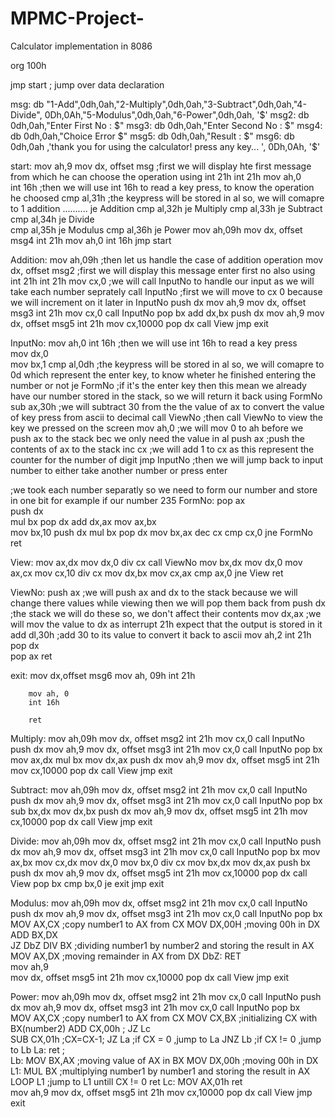 # MPMC-Project-
Calculator implementation in 8086

org 100h

jmp start       ; jump over data declaration

msg:    db      "1-Add",0dh,0ah,"2-Multiply",0dh,0ah,"3-Subtract",0dh,0ah,"4-Divide", 0Dh,0Ah,"5-Modulus",0dh,0ah,"6-Power",0dh,0ah, '$'
msg2:    db      0dh,0ah,"Enter First No : $"
msg3:    db      0dh,0ah,"Enter Second No : $"
msg4:    db      0dh,0ah,"Choice Error $" 
msg5:    db      0dh,0ah,"Result : $" 
msg6:    db      0dh,0ah ,'thank you for using the calculator! press any key... ', 0Dh,0Ah, '$'

start:  mov ah,9
        mov dx, offset msg ;first we will display hte first message from which he can choose the operation using int 21h
        int 21h
        mov ah,0                       
        int 16h  ;then we will use int 16h to read a key press, to know the operation he choosed
        cmp al,31h ;the keypress will be stored in al so, we will comapre to 1 addition ..........
        je Addition
        cmp al,32h
        je Multiply
        cmp al,33h
        je Subtract
        cmp al,34h
        je Divide   
        cmp al,35h
        je Modulus
        cmp al,36h
        je Power
        mov ah,09h
        mov dx, offset msg4
        int 21h
        mov ah,0
        int 16h
        jmp start
        
Addition:   mov ah,09h  ;then let us handle the case of addition operation
            mov dx, offset msg2  ;first we will display this message enter first no also using int 21h
            int 21h
            mov cx,0 ;we will call InputNo to handle our input as we will take each number seprately
            call InputNo  ;first we will move to cx 0 because we will increment on it later in InputNo
            push dx
            mov ah,9
            mov dx, offset msg3
            int 21h 
            mov cx,0
            call InputNo
            pop bx
            add dx,bx
            push dx 
            mov ah,9
            mov dx, offset msg5
            int 21h
            mov cx,10000
            pop dx
            call View 
            jmp exit 
            
InputNo:    mov ah,0
            int 16h ;then we will use int 16h to read a key press     
            mov dx,0  
            mov bx,1 
            cmp al,0dh ;the keypress will be stored in al so, we will comapre to  0d which represent the enter key, to know wheter he finished entering the number or not 
            je FormNo ;if it's the enter key then this mean we already have our number stored in the stack, so we will return it back using FormNo
            sub ax,30h ;we will subtract 30 from the the value of ax to convert the value of key press from ascii to decimal
            call ViewNo ;then call ViewNo to view the key we pressed on the screen
            mov ah,0 ;we will mov 0 to ah before we push ax to the stack bec we only need the value in al
            push ax  ;push the contents of ax to the stack
            inc cx   ;we will add 1 to cx as this represent the counter for the number of digit
            jmp InputNo ;then we will jump back to input number to either take another number or press enter          
   

;we took each number separatly so we need to form our number and store in one bit for example if our number 235
FormNo:     pop ax  
            push dx      
            mul bx
            pop dx
            add dx,ax
            mov ax,bx       
            mov bx,10
            push dx
            mul bx
            pop dx
            mov bx,ax
            dec cx
            cmp cx,0
            jne FormNo
            ret   


       
       
View:  mov ax,dx
       mov dx,0
       div cx 
       call ViewNo
       mov bx,dx 
       mov dx,0
       mov ax,cx 
       mov cx,10
       div cx
       mov dx,bx 
       mov cx,ax
       cmp ax,0
       jne View
       ret


ViewNo:    push ax ;we will push ax and dx to the stack because we will change there values while viewing then we will pop them back from
           push dx ;the stack we will do these so, we don't affect their contents
           mov dx,ax ;we will mov the value to dx as interrupt 21h expect that the output is stored in it
           add dl,30h ;add 30 to its value to convert it back to ascii
           mov ah,2
           int 21h
           pop dx  
           pop ax
           ret
      
   
exit:   mov dx,offset msg6
        mov ah, 09h
        int 21h  


        mov ah, 0
        int 16h

        ret
            
                       
Multiply:   mov ah,09h
            mov dx, offset msg2
            int 21h
            mov cx,0
            call InputNo
            push dx
            mov ah,9
            mov dx, offset msg3
            int 21h 
            mov cx,0
            call InputNo
            pop bx
            mov ax,dx
            mul bx 
            mov dx,ax
            push dx 
            mov ah,9
            mov dx, offset msg5
            int 21h
            mov cx,10000
            pop dx
            call View 
            jmp exit 


Subtract:   mov ah,09h
            mov dx, offset msg2
            int 21h
            mov cx,0
            call InputNo
            push dx
            mov ah,9
            mov dx, offset msg3
            int 21h 
            mov cx,0
            call InputNo
            pop bx
            sub bx,dx
            mov dx,bx
            push dx 
            mov ah,9
            mov dx, offset msg5
            int 21h
            mov cx,10000
            pop dx
            call View 
            jmp exit 
    
            
Divide:     mov ah,09h
            mov dx, offset msg2
            int 21h
            mov cx,0
            call InputNo
            push dx
            mov ah,9
            mov dx, offset msg3
            int 21h 
            mov cx,0
            call InputNo
            pop bx
            mov ax,bx
            mov cx,dx
            mov dx,0
            mov bx,0
            div cx
            mov bx,dx
            mov dx,ax
            push bx 
            push dx 
            mov ah,9
            mov dx, offset msg5
            int 21h
            mov cx,10000
            pop dx
            call View
            pop bx
            cmp bx,0
            je exit 
            jmp exit             
            
Modulus:    mov ah,09h
            mov dx, offset msg2
            int 21h
            mov cx,0
            call InputNo
            push dx
            mov ah,9
            mov dx, offset msg3
            int 21h 
            mov cx,0
            call InputNo
            pop bx
            MOV AX,CX           ;copy number1 to AX from CX
            MOV DX,00H          ;moving 00h in DX
            ADD BX,DX            
            JZ DbZ
            DIV BX              ;dividing number1 by number2 and storing the result in AX
            MOV AX,DX           ;moving remainder in AX from DX
           DbZ: RET   
            mov ah,9          
            mov dx, offset msg5
            int 21h
            mov cx,10000
            pop dx
            call View 
            jmp exit     
            
            
Power:      mov ah,09h
            mov dx, offset msg2
            int 21h
            mov cx,0
            call InputNo
            push dx
            mov ah,9
            mov dx, offset msg3
            int 21h 
            mov cx,0
            call InputNo
            pop bx                
            MOV AX,CX           ;copy number1 to AX from CX
            MOV CX,BX           ;initializing CX with BX(number2)
            ADD CX,00h          ;
            JZ Lc   
            SUB CX,01h          ;CX=CX-1; 
            JZ La               ;if CX = 0 ,jump to La
            JNZ Lb              ;if CX != 0 ,jump to Lb
       La:  ret                 ;                      
       Lb:  MOV BX,AX           ;moving value of AX in BX
            MOV DX,00h          ;moving 00h in DX
       L1:  MUL BX              ;multiplying number1 by number1 and storing the result in AX
            LOOP L1             ;jump to L1 untill CX != 0
            ret
       Lc:  MOV AX,01h
            ret     
            mov ah,9
            mov dx, offset msg5
            int 21h
            mov cx,10000
            pop dx
            call View 
            jmp exit                                    
                   
